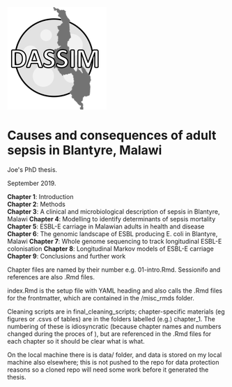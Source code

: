 ![Alt text](misc/logo_bw.png)

# Causes and consequences of adult sepsis in Blantyre, Malawi

Joe's PhD thesis. 

September 2019.

**Chapter 1**: Introduction  
**Chapter 2**: Methods  
**Chapter 3**: A clinical and microbiological description of sepsis in Blantyre, Malawi 
**Chapter 4**: Modelling to identify determinants of sepsis mortality 
**Chapter 5**: ESBL-E carriage in Malawian adults in health and disease
**Chapter 6**: The genomic landscape of ESBL producing E. coli in Blantyre, Malawi
**Chapter 7**: Whole genome sequencing to track longitudinal ESBL-E colonisation
**Chapter 8**: Longitudinal Markov models of ESBL-E carriage
**Chapter 9**: Conclusions and further work  

Chapter files are named by their number e.g. 01-intro.Rmd. Sessionifo and references are also .Rmd files.

index.Rmd is the setup file with YAML heading and also calls the .Rmd files for the frontmatter, which are contained in the /misc_rmds folder.

Cleaning scripts are in final_cleaning_scripts; chapter-specific materials (eg figures or .csvs of tables) are in the folders labelled (e.g.) chapter_1. The numbering of these is idiosyncratic (because chapter names and numbers changed during the proces of ), but are referenced in the .Rmd files for each chapter so it should be clear what is what.

On the local machine there is is data/ folder, and data is stored on my local machine also elsewhere; this is not pushed to the repo for data protection reasons so a cloned repo will need some work before it generated the thesis. 




